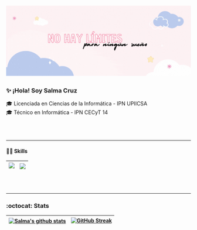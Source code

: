 <h1 align="center">
   <img src="https://github.com/SalmaCzSz/SalmaCzSz/blob/main/header.jpg" width="100%" height="15%">
</h1>

### :sparkles: ¡Hola! Soy Salma Cruz
🎓 Licenciada en Ciencias de la Informática - IPN UPIICSA  
🎓 Técnico en Informática - IPN CECyT 14  

<br><br>

___
#### 👩‍💻 Skills
|<a href="https://skillicons.dev"><img src="https://skillicons.dev/icons?i=bitbucket,c,cpp,css,eclipse,git,github,idea,html,java,maven,mysql,php,postman,spring,vscode,vue"/></a>|<a href="https://github.com/anuraghazra/github-readme-stats"><img align="center" src="https://github-readme-stats.vercel.app/api/top-langs/?username=salmaczsz&layout=compact&theme=buefy&hide_border=true" /></a>|
| ------------- | ------------- |

<br><br>
___
### :octocat: Stats
|<a href="https://github.com/anuraghazra/github-readme-stats"><img align="center" src="https://github-readme-stats.vercel.app/api?username=salmaczsz&show_icons=true&include_all_commits=true&theme=buefy&hide_border=true&rank_icon=github" alt="Salma's github stats" /></a>|<a href="https://git.io/streak-stats"><img src="https://github-readme-streak-stats.herokuapp.com?user=SalmaCzSz&theme=tokyonight-duo&hide_border=true&locale=es" alt="GitHub Streak" /></a>|
| ------------- | ------------- |
